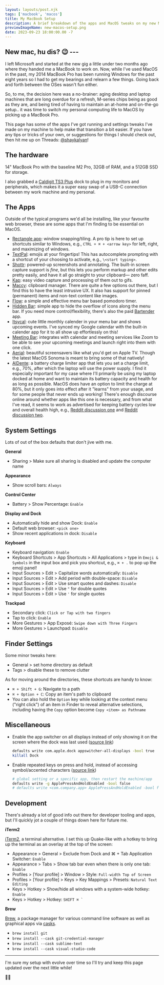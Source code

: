 ```yaml
---
layout: layouts/post.njk
tags: ['macbook', 'macos']
title: My MacBook Setup 
description: A brief breakdown of the apps and MacOS tweaks on my new MacBook after switching from years of using Windows.
previewImageName: new-macos-setup.png
date: 2023-09-23 18:00:00.00 -7
---
```

New mac, hu dis? 😉 ---
---

I left Microsoft and started at the new gig a little under two months ago where they handed me a MacBook to work on. Now, while I've used MacOS in the past, my 2014 MacBook Pro has been running Windows for the past eight years so I had to get my bearings and relearn a few things. Going back and forth between the OSes wasn't fun either. 

So, to me, the decision here was a no-brainer: aging desktop and laptop machines that are long overdue for a refresh, M-series chips being as good as they are, and being tired of having to maintain an at-home and on-the-go setup.. it was time to switch my personal computing life to MacOS by picking up a MacBook Pro.

This page has some of the apps I've got running and settings tweaks I've made on my machine to help make that transition a bit easier. If you have any tips or tricks of your own, or suggestions for things I should check out, then hit me up on Threads: <a href="//threads.net/@shaykalyan">@shaykalyan</a>!


## The hardware
14" MacBook Pro with the baseline M2 Pro, 32GB of RAM, and a 512GB SSD for storage. 

I also grabbed a [Caldigit TS3 Plus](https://www.caldigit.com/ts3-plus/) dock to plug in my monitors and peripherals, which makes it a super easy swap of a USB-C connection between my work machine and my personal.

## The Apps
Outside of the typical programs we'd all be installing, like your favourite web browser, these are some apps that I'm finding to be essential on MacOS.

* [Rectangle app](https://rectangleapp.com/): window snapping/tiling. A pro tip is here to set up shortcuts similar to Windows, e.g., `CTRL + ⌘ + <arrow key>` for left, right, and maximizing of windows. 
* [TextPal](https://www.textpal.app/): emojis at your fingertips! This has autocomplete prompting with a shortcut of your choosing to activate, e.g., `\<start typing>`.
* [Shottr](https://shottr.cc/): powered-up screenshots and annotating. The built-in screen capture support is *fine*, but this lets you perform markup and other edits pretty easily, and have it all go straight to your clipboard— zero faff.
* [Kap](https://getkap.co/): easy video capture and processing of them out to gifs.
* [Maccy](https://maccy.app/): clipboard manager. There are quite a few options out there, but I find this to have the least intrusive UX. It also has support for pinned (permanent) items and non-text content like images. 
* [Flow](https://flowapp.info/): a simple and effective menu bar based pomodoro timer.
* [Hidden Bar](https://github.com/dwarvesf/hidden#-install): simple app to hide the overflow of icons along the menu bar. If you need more control/flexibility, there's also the paid [Bartender](https://www.macbartender.com/) app.
* [Itsycal](https://www.mowglii.com/itsycal/): cute little monthly calender in your menu bar and shows upcoming events. I've synced my Google calendar with the built-in calender app for it to all show up effortlessly on this! 
* [Meeting Bar](https://meetingbar.app/): integrates with calendar and meeting services like Zoom to be able to see your upcoming meetings and launch right into them with one click.
* [Aerial](https://aerialscreensaver.github.io/): beautiful screensavers like what you'd get on Apple TV. Though the latest MacOS Sonoma is meant to bring some of that natively! 
* [AlDente](https://apphousekitchen.com/): a battery charge limiter app that lets you set a charge limit, e.g., 70%, after which the laptop will use the power supply. I find it especially important for my case where I'll primarily be using my laptop docked at home and want to maintain its battery capacity and health for as long as possible. MacOS does have an option to limit the charge at 80%, but it only goes into effect after it "learns" from your usage, and for some people that never ends up working! There's enough discourse online around whether apps like this one is necessary, and from what I've read, it seems to work as advertised for keeping battery cycles low and overall health high, e.g., [Reddit discussion one](https://www.reddit.com/r/macbookpro/comments/rv1fv1/aldente_what_are_your_experiences_with_it/) and [Reddit discussion two](https://www.reddit.com/r/mac/comments/14509gk/thoughts_on_aldente_pro/).


## System Settings 
Lots of out of the box defaults that don't jive with me. 

**General**

* Sharing > Make sure all sharing is disabled and update the computer name

**Appearance**

* Show scroll bars: `Always`

**Control Center**

* Battery > Show Percentage: `Enable`

**Display and Dock**

* Automatically hide and show Dock: `Enable`
* Default web browser: `<pick one>` 
* Show recent applications in dock: `Disable`

**Keyboard**

* Keyboard navigation: `Enable`
* Keyboard Shortcuts > App Shortcuts > All Applications > type in `Emoji & Symbols` in the input box and pick you shortcut, e.g., `⌘ + .` to pop up the emoji panel!
* Input Sources > Edit > Capitalize words automatically: `Disable`
* Input Sources > Edit > Add period with double-space: `Disable`
* Input Sources > Edit > Use smart quotes and dashes: `Disable`
* Input Sources > Edit > Use `"` for double quotes
* Input Sources > Edit > Use `'` for single quotes

**Trackpad**

* Secondary click: `Click or Tap with two fingers`
* Tap to click: `Enable`
* More Gestures > App Exposé: `Swipe down with Three Fingers`
* More Gestures > Launchpad: `Disable`

## Finder Settings
Some minor tweaks here: 
* General > set home directory as default
* Tags > disable these to remove clutter

As for moving around the directories, these shortcuts are handy to know: 
* `⌘ + Shift + G`: Navigate to a path
* `⌘ + Option + C`: Copy an item's path to clipboard
* You can also hold the `Option` key while looking at the context menu ("right click") of an item in Finder to reveal alternative selections, including having the `Copy` option become `Copy <item> as Pathname`

## Miscellaneous
* Enable the app switcher on all displays instead of only showing it on the screen where the dock was last used ([source link](https://superuser.com/questions/670252/cmdtab-app-switcher-is-on-the-wrong-monitor/1625752#1625752))
  
    ```sh
    defaults write com.apple.dock appswitcher-all-displays -bool true  
    killall Dock
    ```

* Enable repeated keys on press and hold, instead of accessing symbol/accented characters ([source link](https://apple.stackexchange.com/questions/452748/on-macos-how-can-you-enable-repeated-keys-but-only-for-specific-apps/452755#452755))

    ```sh
    # global setting or a specific app, then restart the machine/app
    defaults write -g ApplePressAndHoldEnabled -bool false
    # defaults write <com.company.app> ApplePressAndHoldEnabled -bool false
    ```

## Development
There's already a lot of good info out there for developer tooling and apps, but I'll quickly jot a couple of things down here for future me.

**iTerm2**

[iTerm2](https://iterm2.com/), a terminal alternative. I set this up Quake-like with a hotkey to bring up the terminal as an overlay at the top of the screen:

* Appearance > General > Exclude from Dock and ⌘ + Tab Application Switcher: `Enable`
* Appearance > Tabs > Show tab bar even when there is only one tab: `Enable`
* Profiles > \[Your profile\] > Window > Style: `Full-width Top of Screen`
* Profiles > \[Your profile\] > Keys > Key Mappings > Presets: `Natural Text Editing`
* Keys > Hotkey > Show/hide all windows with a system-wide hotkey: `Enable`
* Keys > Hotkey > Hotkey: ``SHIFT ⌘ ` ``


**Brew**

[Brew](https://brew.sh/), a package manager for various command line software as well as graphical apps via [casks](https://formulae.brew.sh/cask/).

* `brew install git`
* `brew install --cask git-credential-manager` 
* `brew install --cask sublime-text`
* `brew install --cask visual-studio-code` 

---

I'm sure my setup with evolve over time so I'll try and keep this page updated over the next little while! 

✌🏽